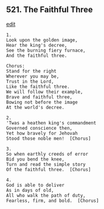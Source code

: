 
## 521.  The Faithful Three
[edit](https://docs.google.com/document/d/1_jgiRIfNRmZJ4hLO2_kxgKWHIGBouZIO/edit?mode=html)



    1.
    Look upon the golden image,
    Hear the king's decree,
    See the burning fiery furnace,
    And the faithful three.

    Chorus:
    Stand for the right
    Wherever you may be,
    Trust in the Lord,
    Like the faithful three.
    We will follow their example,
    Brave and faithful three,
    Bowing not before the image
    At the world's decree.

    2.
    'Twas a heathen king's commandment
    Governed conscience then,
    Yet how bravely for Jehovah
    Stood those noble men!  [Chorus]

    3.
    So when earthly creeds of error
    Bid you bend the knee,
    Turn and read the simple story
    Of the faithful three.  [Chorus]

    4.
    God is able to deliver
    As in days of old,
    All who walk the path of duty,
    Fearless, firm, and bold.  [Chorus]
